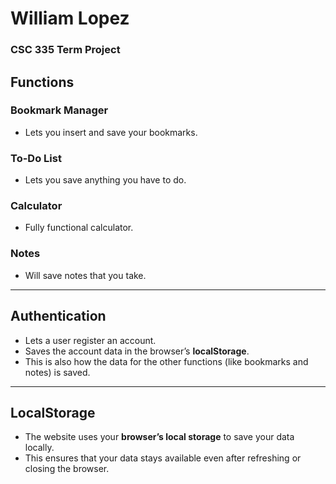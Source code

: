 # William Lopez  
### CSC 335 Term Project

## Functions

### Bookmark Manager  
- Lets you insert and save your bookmarks.

### To-Do List  
- Lets you save anything you have to do.

### Calculator  
- Fully functional calculator.

### Notes  
- Will save notes that you take.

---

## Authentication
- Lets a user register an account.
- Saves the account data in the browser’s **localStorage**.
- This is also how the data for the other functions (like bookmarks and notes) is saved.

---

## LocalStorage
- The website uses your **browser’s local storage** to save your data locally.
- This ensures that your data stays available even after refreshing or closing the browser.
